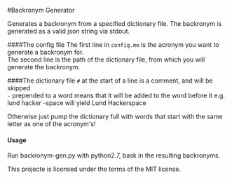 #Backronym Generator


Generates a backronym from a specified dictionary file. The backronym is generated as a valid json string via stdout.


####The config file
The first line in `config.me` is the acronym you want to generate a backronym for.  
The second line is the path of the dictionary file, from which you will generate the backronym.

####The dictionary file
`#` at the start of a line is a comment, and will be skipped  
`-` prepended to a word means that it will be added to the word before it
e.g. lund hacker -space will yield Lund Hackerspace

Otherwise just pump the dictionary full with words that start with the same letter as one of the acronym's!

#### Usage
Run backronym-gen.py with python2.7, bask in the resulting backronyms.


This projecte is licensed under the terms of the MIT license.
